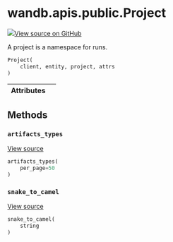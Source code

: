 # wandb.apis.public.Project

[![](https://www.tensorflow.org/images/GitHub-Mark-32px.png)View source on GitHub](https://www.github.com/wandb/client/tree/v0.12.0/wandb/apis/public.py#L710-L728)

A project is a namespace for runs.

```python
Project(
    client, entity, project, attrs
)
```

| Attributes |  |
| :--- | :--- |


## Methods

### `artifacts_types` <a id="artifacts_types"></a>

[View source](https://www.github.com/wandb/client/tree/v0.12.0/wandb/apis/public.py#L726-L728)

```python
artifacts_types(
    per_page=50
)
```

### `snake_to_camel` <a id="snake_to_camel"></a>

[View source](https://www.github.com/wandb/client/tree/v0.12.0/wandb/apis/public.py#L554-L556)

```python
snake_to_camel(
    string
)
```

